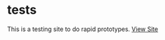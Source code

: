 # tests
 This is a testing site to do rapid prototypes.
[View Site](https://hannashibata.github.io/tests/index.html)
